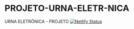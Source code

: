 # PROJETO-URNA-ELETR-NICA
URNA ELETRÔNICA - PROJETO
[![Netlify Status](https://api.netlify.com/api/v1/badges/4be1fadd-fe0b-42a6-9e03-071f4a036e4b/deploy-status)](https://app.netlify.com/sites/youthful-easley-5e8c5f/deploys)
